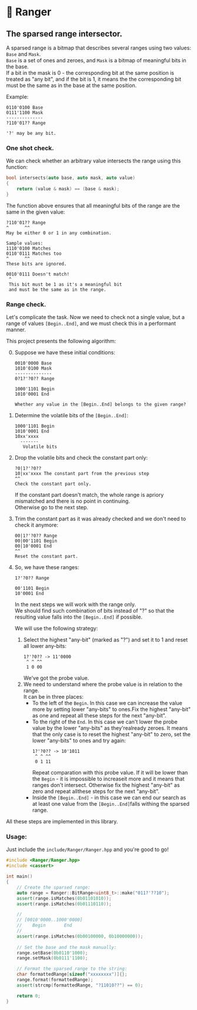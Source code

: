 # 📐 Ranger
## The sparsed range intersector.
A sparsed range is a bitmap that describes several ranges using two values: `Base` and `Mask`.  
`Base` is a set of ones and zeroes, and `Mask` is a bitmap of meaningful bits in the base.  
If a bit in the mask is 0 - the corresponding bit at the same position is treated as "any bit", and if the bit is 1, it means the the corresponding bit must be the same as in the base at the same position.

Example:
```
0110'0100 Base
0111'1100 Mask
--------------
?110'01?? Range

'?' may be any bit.
```

### One shot check.
We can check whether an arbitrary value intersects the range using this function:
```cpp
bool intersects(auto base, auto mask, auto value)
{
    return (value & mask) == (base & mask);
}
```

The function above ensures that all meaningful bits of the range are the same in the given value:
```
?110'01?? Range
^      ^^
May be either 0 or 1 in any combination.

Sample values:
1110'0100 Matches
0110'0111 Matches too
^      ^^
These bits are ignored.

0010'0111 Doesn't match!
 ^
 This bit must be 1 as it's a meaningful bit
 and must be the same as in the range.
```

### Range check.
Let's complicate the task. Now we need to check not a single value, but a range of values `[Begin..End]`, and we must check this in a performant manner.

This project presents the following algorithm:

0. Suppose we have these initial conditions:
    ```
    0010'0000 Base
    1010'0100 Mask
    --------------
    0?1?'?0?? Range

    1000'1101 Begin
    1010'0001 End

    Whether any value in the [Begin..End] belongs to the given range?
    ```
1. Determine the volatile bits of the `[Begin..End]`:
    ```
    1000'1101 Begin
    1010'0001 End
    10xx'xxxx
      -------
       Volatile bits
    ```
2. Drop the volatile bits and check the constant part only:
    ```
    ?0|1?'?0??
    10|xx'xxxx The constant part from the previous step
    ^^
    Check the constant part only.
    ```
    If the constant part doesn't match, the whole range is apriory mismatched and there is no point in continuing.  
    Otherwise go to the next step.
3. Trim the constant part as it was already checked and we don't need to check it anymore:
    ```
    00|1?'?0?? Range
    00|00'1101 Begin
    00|10'0001 End
    ^^
    Reset the constant part.
    ```
4. So, we have these ranges:
   ```
   1?'?0?? Range

   00'1101 Begin
   10'0001 End
   ```
   In the next steps we will work with the range only.  
   We should find such combination of bits instead of "?" so that the resulting value falls into the `[Begin..End]` if possible.  
   
   We will use the following strategy:

   1. Select the highest "any-bit" (marked as "?") and set it to 1 and reset all lower any-bits:
        ```
        1?'?0?? -> 11'0000
         ^ ^ ^^
         1 0 00
        ```
        We've got the probe value.
   2. We need to understand where the probe value is in relation to the range.  
        It can be in three places:  
        - To the left of the `Begin`. In this case we can increase the value more by setting lower "any-bits" to ones.Fix the highest "any-bit" as one and repeat all these steps for the next "any-bit".
        - To the right of the `End`. In this case we can't lower the probe value by the lower "any-bits" as they'realready zeroes. It means that the only case is to reset the highest "any-bit" to zero, set the lower "any-bits" to ones and try again:
            ```
            1?'?0?? -> 10'1011
             ^ ^ ^^
             0 1 11
            ```
            Repeat comparation with this probe value. If it will be lower than the `Begin` - it is impossible to increaseit more and it means that ranges don't intersect. Otherwise fix the highest "any-bit" as zero and repeat allthese steps for the next "any-bit".
        - Inside the `[Begin..End]` - in this case we can end our search as at least one value from the `[Begin..End]`falls withing the sparsed range.
      

      

All these steps are implemented in this library.

### Usage:
Just include the `include/Ranger/Ranger.hpp` and you're good to go!
```cpp
#include <Ranger/Ranger.hpp>
#include <cassert>

int main()
{
    // Create the sparsed range:
    auto range = Ranger::BitRange<uint8_t>::make("011?'??10");
    assert(range.isMatches(0b01101010));
    assert(range.isMatches(0b01110110));

    //
    // [0010'0000..1000'0000]
    //    Begin       End
    //
    assert(range.isMatches(0b00100000, 0b10000000));
    
    // Set the base and the mask manually:
    range.setBase(0b0110'1000);
    range.setMask(0b0111'1100);

    // Format the sparsed range to the string:
    char formattedRange[sizeof("xxxxxxxx")]{};
    range.format(formattedRange);
    assert(strcmp(formattedRange, "?11010??") == 0);

    return 0;
}
```
